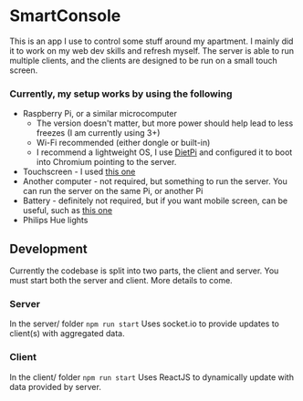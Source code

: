 # SmartConsole
This is an app I use to control some stuff around my apartment. I mainly did it to work on my web dev skills and refresh myself. The server is able to run multiple clients, and the clients are designed to be run on a small touch screen.

### Currently, my setup works by using the following
* Raspberry Pi, or a similar microcomputer
    * The version doesn't matter, but more power should help lead to less freezes (I am currently using 3+)
    * Wi-Fi recommended (either dongle or built-in)
    * I recommend a lightweight OS, I use [DietPi](https://github.com/MichaIng/DietPi) and configured it to boot into Chromium pointing to the server.
* Touchscreen - I used [this one](https://www.amazon.com/gp/product/B07L6WT77H/)
* Another computer - not required, but something to run the server. You can run the server on the same Pi, or another Pi
* Battery - definitely not required, but if you want mobile screen, can be useful, such as [this one](https://www.amazon.com/gp/product/B07H8F5HYJ/)
* Philips Hue lights

## Development
Currently the codebase is split into two parts, the client and server. You must start both the server and client. More details to come.

### Server
In the server/ folder `npm run start`
Uses socket.io to provide updates to client(s) with aggregated data.


### Client
In the client/ folder `npm run start`
Uses ReactJS to dynamically update with data provided by server.
